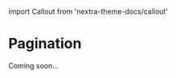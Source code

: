 import Callout from 'nextra-theme-docs/callout'

# Pagination

<Callout emoji="🚧">
  Coming soon...
</Callout>